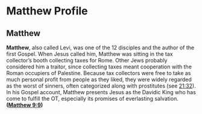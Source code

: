 # Matthew Profile

## Matthew

**Matthew**, also called Levi, was one of the 12 disciples and the author of the first Gospel. When Jesus called him, Matthew was sitting in the tax collector’s booth collecting taxes for Rome. Other Jews probably considered him a traitor, since collecting taxes meant cooperation with the Roman occupiers of Palestine. Because tax collectors were free to take as much personal profit from people as they liked, they were widely regarded as the worst of sinners, often categorized along with prostitutes (see [21:32](https://www.esv.org/Matthew+21%3A32/)). In his Gospel account, Matthew pre­sents Jesus as the Davidic King who has come to fulfill the OT, especially its promises of everlasting salvation. **([Matthew 9:9](https://www.esv.org/Matthew+9%3A9/))**

